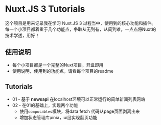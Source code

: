 # Nuxt.JS 3 Tutorials

这个项目是用来记录我在学习 Nuxt.JS 3 过程当中，使用到的核心功能和插件。
每一个小项目都着重于几个功能点，争取从无到有，从简到难，一点点将Nuxt的技术学透，用好！

## 使用说明

- 每个小项目都是一个完整的Nuxt项目，开盒即用
- 使用说明，使用到的功能点，请看每个项目的readme

## Tutorials

- 01 - 基于 **newsapi** 在localhost环境可以正常运行的简单新闻列表网站
- 02 - 在01的基础上，实现两个功能
  - 使用`composables`模块，将data fetch 代码从page页面剥离出来
  - 增加状态管理库pinia，ui层实现翻页功能
